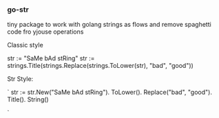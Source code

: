 ### go-str

tiny package to work with golang strings as flows
and remove spaghetti code fro yjouse operations

Classic style

 str := "SaMe bAd stRing"
 str := strings.Title(strings.Replace(strings.ToLower(str), "bad", "good"))

Str Style:

` 
  str := str.New("SaMe bAd stRing").
          ToLower().
          Replace("bad", "good").
          Title().
          String() 
          
`
